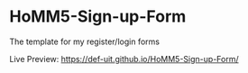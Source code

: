 # HoMM5-Sign-up-Form
The template for my register/login forms

Live Preview: https://def-uit.github.io/HoMM5-Sign-up-Form/
